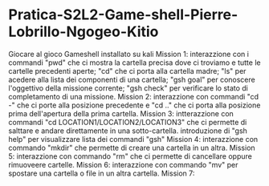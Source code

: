 # Pratica-S2L2-Game-shell-Pierre-Lobrillo-Ngogeo-Kitio
Giocare al gioco Gameshell installato su kali 
Mission 1: interazzione con i commandi "pwd" che ci mostra la cartella precisa dove ci troviamo e tutte le cartelle precedenti aperte; "cd" che ci porta alla cartella madre; "ls" per acedere alla lista dei componenti di una cartella; "gsh goal" per conoscere l'oggettivo della missione corrente; "gsh check" per verificare lo stato di completamento di una missione.
Mission 2: interazzione con commandi "cd -" che ci porte alla posizione precedente e "cd .." che ci porta alla posizione prima dell'apertura della prima cartella.
Mission 3: intterazzione con commandi "cd LOCATION1/LOCATION2/LOCATION3" che ci permette di salttare e andare direttamente in una sotto-cartella. introduzione di "gsh help" per visualizzare lista dei commandi "gsh"
Mission 4: interazzione con commando "mkdir" che permette di creare una cartella in un altra.
Mission 5: interazzione con commando "rm" che ci permette di cancellare oppure rimuoveere cartelle.
Mission 6: interazzione con commando "mv" per spostare una cartella o file in un altra cartella.
Mission 7: 
